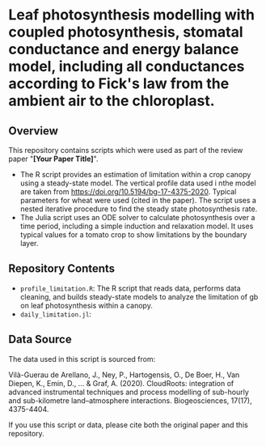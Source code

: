 # Leaf photosynthesis modelling with coupled photosynthesis, stomatal conductance and energy balance model, including all conductances according to Fick's law from the ambient air to the chloroplast.

## Overview

This repository contains scripts which were used as part of the review paper "**[Your Paper Title]**".

- The R script provides an estimation of limitation within a crop canopy using a steady-state model. The vertical profile data used i nthe model are taken from https://doi.org/10.5194/bg-17-4375-2020. Typical parameters for wheat were used (cited in the paper). The script uses a nested iterative procedure to find the steady state photosynthesis rate.
- The Julia script uses an ODE solver to calculate photosynthesis over a time period, including a simple induction and relaxation model. It uses typical values for a tomato crop to show limitations by the boundary layer.


## Repository Contents

- `profile_limitation.R`: The R script that reads data, performs data cleaning, and builds steady-state models to analyze the limitation of gb on leaf photosynthesis within a canopy.
- `daily_limitation.jl`:

## Data Source

The data used in this script is sourced from:

Vilà-Guerau de Arellano, J., Ney, P., Hartogensis, O., De Boer, H., Van Diepen, K., Emin, D., ... & Graf, A. (2020). CloudRoots: integration of advanced instrumental techniques and process modelling of sub-hourly and sub-kilometre land–atmosphere interactions. Biogeosciences, 17(17), 4375-4404.

If you use this script or data, please cite both the original paper and this repository.
